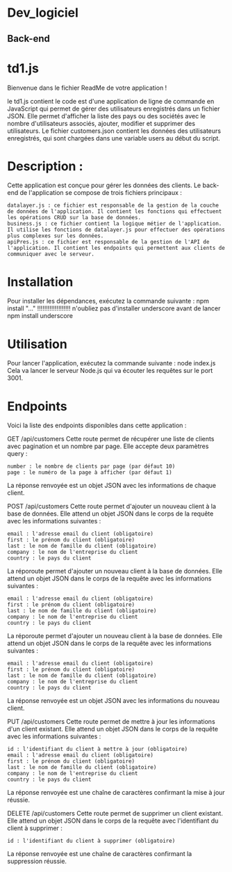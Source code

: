 # Dev_logiciel
## Back-end
# td1.js

Bienvenue dans le fichier ReadMe de votre application !

le td1.js contient le code est d'une application de ligne de commande en JavaScript qui permet de gérer des utilisateurs enregistrés dans un fichier JSON. Elle permet d'afficher la liste des pays ou des sociétés avec le nombre d'utilisateurs associés, ajouter, modifier et supprimer des utilisateurs.
Le fichier customers.json contient les données des utilisateurs enregistrés, qui sont chargées dans une variable users au début du script.


# Description :
Cette application est conçue pour gérer les données  des clients.
Le back-end de l'application se compose de trois fichiers principaux :

    datalayer.js : ce fichier est responsable de la gestion de la couche de données de l'application. Il contient les fonctions qui effectuent les opérations CRUD sur la base de données.
    business.js : ce fichier contient la logique métier de l'application. Il utilise les fonctions de datalayer.js pour effectuer des opérations plus complexes sur les données.
    apiPres.js : ce fichier est responsable de la gestion de l'API de l'application. Il contient les endpoints qui permettent aux clients de communiquer avec le serveur.

# Installation 
Pour installer les dépendances, exécutez la commande suivante :
npm install "..."
!!!!!!!!!!!!!!!!!!!
n'oubliez pas d'installer underscore avant de lancer 
npm install underscore

# Utilisation 
Pour lancer l'application, exécutez la commande suivante :
node index.js 
 Cela va lancer le serveur Node.js qui va écouter les requêtes sur le port 3001.

# Endpoints
Voici la liste des endpoints disponibles dans cette application :

GET /api/customers
Cette route permet de récupérer une liste de clients avec pagination et un nombre par page. Elle accepte deux paramètres query :

    number : le nombre de clients par page (par défaut 10)
    page : le numéro de la page à afficher (par défaut 1)

La réponse renvoyée est un objet JSON avec les informations de chaque client.

POST /api/customers
Cette route permet d'ajouter un nouveau client à la base de données. Elle attend un objet JSON dans le corps de la requête avec les informations suivantes :

    email : l'adresse email du client (obligatoire)
    first : le prénom du client (obligatoire)
    last : le nom de famille du client (obligatoire)
    company : le nom de l'entreprise du client
    country : le pays du client

La réporoute permet d'ajouter un nouveau client à la base de données. Elle attend un objet JSON dans le corps de la requête avec les informations suivantes :

    email : l'adresse email du client (obligatoire)
    first : le prénom du client (obligatoire)
    last : le nom de famille du client (obligatoire)
    company : le nom de l'entreprise du client
    country : le pays du client

La réporoute permet d'ajouter un nouveau client à la base de données. Elle attend un objet JSON dans le corps de la requête avec les informations suivantes :

    email : l'adresse email du client (obligatoire)
    first : le prénom du client (obligatoire)
    last : le nom de famille du client (obligatoire)
    company : le nom de l'entreprise du client
    country : le pays du client

La réponse renvoyée est un objet JSON avec les informations du nouveau client.

PUT /api/customers
Cette route permet de mettre à jour les informations d'un client existant. Elle attend un objet JSON dans le corps de la requête avec les informations suivantes :

    id : l'identifiant du client à mettre à jour (obligatoire)
    email : l'adresse email du client (obligatoire)
    first : le prénom du client (obligatoire)
    last : le nom de famille du client (obligatoire)
    company : le nom de l'entreprise du client
    country : le pays du client

La réponse renvoyée est une chaîne de caractères confirmant la mise à jour réussie.

DELETE /api/customers
Cette route permet de supprimer un client existant. Elle attend un objet JSON dans le corps de la requête avec l'identifiant du client à supprimer :

    id : l'identifiant du client à supprimer (obligatoire)

La réponse renvoyée est une chaîne de caractères confirmant la suppression réussie.
